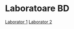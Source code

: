 # Laboratoare BD
[Laborator 1](https://drive.google.com/open?id=167mmcykCzUskWrQ5s6YJxKZjLR0eN_bX)
[Laborator 2](https://drive.google.com/open?id=1T3GdzRQb8uvZRetJThe6xwlBAcQ0IRjn)
